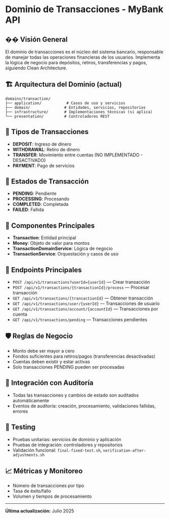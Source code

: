 # Dominio de Transacciones - MyBank API

## �� Visión General

El dominio de transacciones es el núcleo del sistema bancario, responsable de manejar todas las operaciones financieras de los usuarios. Implementa la lógica de negocio para depósitos, retiros, transferencias y pagos, siguiendo Clean Architecture.

## 🏗️ Arquitectura del Dominio (actual)

```
domains/transaction/
├── application/           # Casos de uso y servicios
├── domain/               # Entidades, servicios, repositorios
├── infrastructure/       # Implementaciones técnicas (si aplica)
└── presentation/         # Controladores REST
```

## 💸 Tipos de Transacciones
- **DEPOSIT**: Ingreso de dinero
- **WITHDRAWAL**: Retiro de dinero
- **TRANSFER**: Movimiento entre cuentas (NO IMPLEMENTADO - DESACTIVADO)
- **PAYMENT**: Pago de servicios

## 🔄 Estados de Transacción
- **PENDING**: Pendiente
- **PROCESSING**: Procesando
- **COMPLETED**: Completada
- **FAILED**: Fallida

## 🧩 Componentes Principales
- **Transaction**: Entidad principal
- **Money**: Objeto de valor para montos
- **TransactionDomainService**: Lógica de negocio
- **TransactionService**: Orquestación y casos de uso

## 🚀 Endpoints Principales
- `POST /api/v1/transactions?userId={userId}` — Crear transacción
- `POST /api/v1/transactions/{transactionId}/process` — Procesar transacción
- `GET /api/v1/transactions/{transactionId}` — Obtener transacción
- `GET /api/v1/transactions/user/{userId}` — Transacciones de usuario
- `GET /api/v1/transactions/account/{accountId}` — Transacciones por cuenta
- `GET /api/v1/transactions/pending` — Transacciones pendientes

## 🛡️ Reglas de Negocio
- Monto debe ser mayor a cero
- Fondos suficientes para retiros/pagos (transferencias desactivadas)
- Cuentas deben existir y estar activas
- Solo transacciones PENDING pueden ser procesadas

## 🔗 Integración con Auditoría
- Todas las transacciones y cambios de estado son auditados automáticamente
- Eventos de auditoría: creación, procesamiento, validaciones fallidas, errores

## 🧪 Testing
- Pruebas unitarias: servicios de dominio y aplicación
- Pruebas de integración: controladores y repositorios
- Validación funcional: `final-fixed-test.sh`, `verification-after-adjustments.sh`

## 📈 Métricas y Monitoreo
- Número de transacciones por tipo
- Tasa de éxito/fallo
- Volumen y tiempos de procesamiento

---

**Última actualización:** Julio 2025 